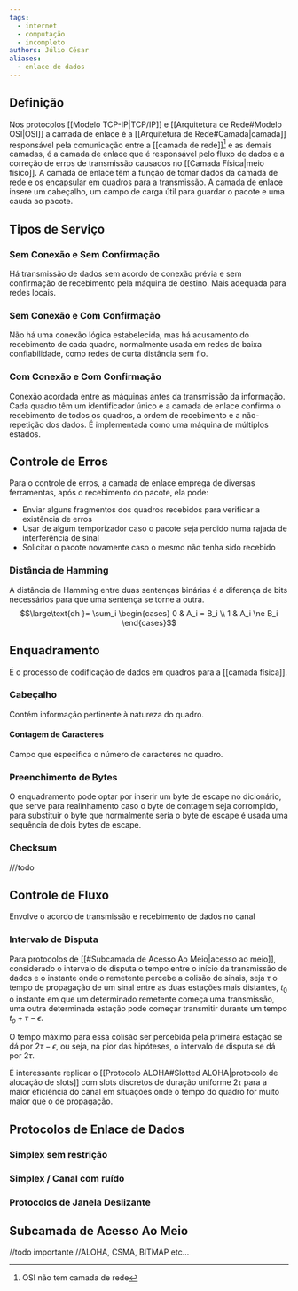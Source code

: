 ```yaml
---
tags:
  - internet
  - computação
  - incompleto
authors: Júlio César
aliases:
  - enlace de dados
---
```

## Definição

Nos protocolos [[Modelo TCP-IP|TCP/IP]] e [[Arquitetura de Rede#Modelo OSI|OSI]] a camada de enlace é a [[Arquitetura de Rede#Camada|camada]] responsável pela comunicação entre a [[camada de rede]][^1] e as demais camadas, é a camada de enlace que é responsável pelo fluxo de dados e a correção de erros de transmissão causados no [[Camada Física|meio físico]]. A camada de enlace têm a função de tomar dados da camada de rede e os encapsular em quadros para a transmissão.
A camada de enlace insere um cabeçalho, um campo de carga útil para guardar o pacote e uma cauda ao pacote.

## Tipos de Serviço

### Sem Conexão e Sem Confirmação
Há transmissão de dados sem acordo de conexão prévia e sem confirmação de recebimento pela máquina de destino. Mais adequada para redes locais.
### Sem Conexão e Com Confirmação
Não há uma conexão lógica estabelecida, mas há acusamento do recebimento de cada quadro, normalmente usada em redes de baixa confiabilidade, como redes de curta distância sem fio.
### Com Conexão e Com Confirmação
Conexão acordada entre as máquinas antes da transmissão da informação. Cada quadro têm um identificador único e a camada de enlace confirma o recebimento de todos os quadros, a ordem de recebimento e a não-repetição dos dados. É implementada como uma máquina de múltiplos estados.
## Controle de Erros

Para o controle de erros, a camada de enlace emprega de diversas ferramentas, após o recebimento do pacote, ela pode:
- Enviar alguns fragmentos dos quadros recebidos para verificar a existência de erros
- Usar de algum temporizador caso o pacote seja perdido numa rajada de interferência de sinal
- Solicitar o pacote novamente caso o mesmo não tenha sido recebido

### Distância de Hamming
A distância de Hamming entre duas sentenças binárias é a diferença de bits necessários para que uma sentença se torne a outra.
$$\large\text{dh }= \sum_i
\begin{cases}
0 & A_i = B_i \\
1 & A_i \ne B_i
\end{cases}$$
## Enquadramento

É o processo de codificação de dados em quadros para a [[camada física]].
### Cabeçalho
Contém informação pertinente à natureza do quadro.
#### Contagem de Caracteres 
Campo que especifica o número de caracteres no quadro.
### Preenchimento de Bytes
O enquadramento pode optar por inserir um byte de escape no dicionário, que serve para realinhamento caso o byte de contagem seja corrompido, para substituir o byte que normalmente seria o byte de escape é usada uma sequência de dois bytes de escape.
### Checksum
///todo

## Controle de Fluxo

Envolve o acordo de transmissão e recebimento de dados no canal
### Intervalo de Disputa
Para protocolos de [[#Subcamada de Acesso Ao Meio|acesso ao meio]], considerado o intervalo de disputa o tempo entre o início da transmissão de dados e o instante onde o remetente percebe a colisão de sinais, seja $\tau$ o tempo de propagação de um sinal entre as duas estações mais distantes, $t_0$ o instante em que um determinado remetente começa uma transmissão, uma outra determinada estação pode começar transmitir durante um tempo $t_o + \tau - \epsilon$. 

O tempo máximo para essa colisão ser percebida pela primeira estação se dá por $2 \tau - \epsilon$, ou seja, na pior das hipóteses, o intervalo de disputa se dá por $2 \tau$.

É interessante replicar o [[Protocolo ALOHA#Slotted ALOHA|protocolo de alocação de slots]] com slots discretos de duração uniforme $2 \tau$ para a maior eficiência do canal em situações onde o tempo do quadro for muito maior que o de propagação.

## Protocolos de Enlace de Dados

### Simplex sem restrição

### Simplex / Canal com ruído

### Protocolos de Janela Deslizante

## Subcamada de Acesso Ao Meio
//todo importante
//ALOHA, CSMA, BITMAP etc...

[^1]: OSI não tem camada de rede
